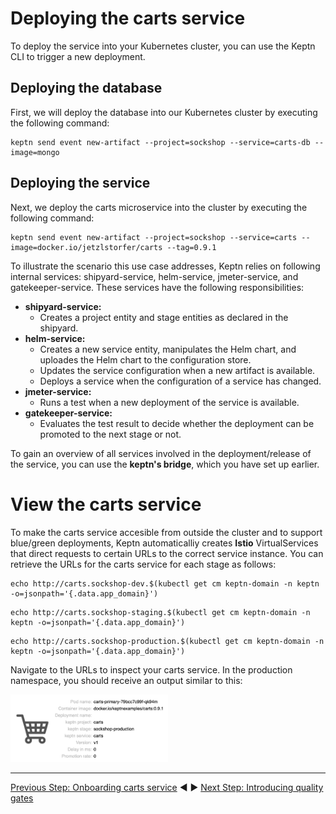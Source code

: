 # Deploying the carts service

To deploy the service into your Kubernetes cluster, you can use the Keptn CLI to trigger a new deployment. 

## Deploying the database

First, we will deploy the database into our Kubernetes cluster by executing the following command:

```console
keptn send event new-artifact --project=sockshop --service=carts-db --image=mongo
```

## Deploying the service

Next, we deploy the carts microservice into the cluster by executing the following command:


```console
keptn send event new-artifact --project=sockshop --service=carts --image=docker.io/jetzlstorfer/carts --tag=0.9.1
```

To illustrate the scenario this use case addresses, Keptn relies on following internal services: shipyard-service, helm-service, jmeter-service, and gatekeeper-service. These services have the following responsibilities:

  - **shipyard-service:** 
    - Creates a project entity and stage entities as declared in the shipyard.
  - **helm-service:** 
    - Creates a new service entity, manipulates the Helm chart, and uploades the Helm chart to the configuration store.
    - Updates the service configuration when a new artifact is available.
    - Deploys a service when the configuration of a service has changed.
  - **jmeter-service:**
    - Runs a test when a new deployment of the service is available.
  - **gatekeeper-service:**
    - Evaluates the test result to decide whether the deployment can be promoted to the next stage or not.

To gain an overview of all services involved in the deployment/release of the service, you can use the **keptn's bridge**, which you have set up earlier.

# View the carts service

To make the carts service accesible from outside the cluster and to support blue/green deployments, Keptn automaticalliy creates **Istio** VirtualServices that direct requests to certain URLs to the correct service instance. You can retrieve the URLs for the carts service for each stage as follows:

```console
echo http://carts.sockshop-dev.$(kubectl get cm keptn-domain -n keptn -o=jsonpath='{.data.app_domain}')
```

```console
echo http://carts.sockshop-staging.$(kubectl get cm keptn-domain -n keptn -o=jsonpath='{.data.app_domain}')
```

```console
echo http://carts.sockshop-production.$(kubectl get cm keptn-domain -n keptn -o=jsonpath='{.data.app_domain}')
```

Navigate to the URLs to inspect your carts service. In the production namespace, you should receive an output similar to this:

<img src="images/carts-production.png" width="50%"/>

---

[Previous Step: Onboarding carts service](../01_Onboarding_carts_service) :arrow_backward: :arrow_forward: [Next Step: Introducing quality gates](../03_Introducing_quality_gates)
